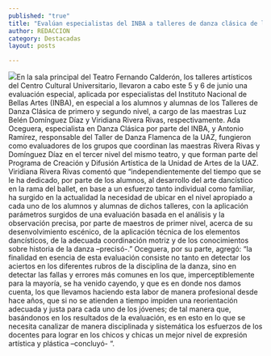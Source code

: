 ```yaml
---
published: "true"
title: "Evalúan especialistas del INBA a talleres de danza clásica de la UAZ "
author: REDACCION
category: Destacadas
layout: posts

---
```


![](http://i.imgur.com/6RiPA3Jm.jpg)En la sala principal del Teatro Fernando Calderón, los talleres artísticos del Centro Cultural Universitario, llevaron a cabo este 5 y 6 de junio una evaluación especial, aplicada por especialistas del Instituto Nacional de Bellas Artes (INBA), en especial a los alumnos y alumnas de los Talleres de Danza Clásica de primero y segundo nivel, a cargo de las maestras Luz Belén Domínguez Díaz y Viridiana Rivera Rivas, respectivamente.
Ada Oceguera, especialista en Danza Clásica por parte del INBA, y Antonio Ramírez, responsable del Taller de Danza Flamenca de la UAZ, fungieron como evaluadores de los grupos que coordinan las maestras Rivera Rivas y Domínguez Díaz en el tercer nivel del mismo teatro, y que forman parte del Programa de Creación y Difusión Artística de la Unidad de Artes de la UAZ.
Viridiana Rivera Rivas comentó que “independientemente del tiempo que se le ha dedicado, por parte de los alumnos, al desarrollo del arte dancístico en la rama del ballet, en base a un esfuerzo tanto individual como familiar, ha surgido en la actualidad la necesidad de ubicar en el nivel apropiado a cada uno de los alumnos y alumnas de dichos talleres, con la aplicación parámetros surgidos de una evaluación basada en el análisis y la observación precisa, por parte de maestros de primer nivel, acerca de su desenvolvimiento escénico, de la aplicación técnica de los elementos dancísticos, de la adecuada coordinación motriz y de los conocimientos sobre historia de la danza –precisó-.”
Oceguera, por su parte, agregó: “la finalidad en esencia de esta evaluación consiste no tanto en detectar los aciertos en los diferentes rubros de la disciplina de la danza, sino en detectar las fallas y errores más comunes en los que, imperceptiblemente para la mayoría, se ha venido cayendo, y que es en donde nos damos cuenta, los que llevamos haciendo esta labor de manera profesional desde hace años, que si no se atienden a tiempo impiden una reorientación adecuada y justa para cada uno de los jóvenes; de tal manera que, basándonos en los resultados de la evaluación, es en esto en lo que se necesita canalizar de manera disciplinada y sistemática los esfuerzos de los docentes para lograr en los chicos y chicas un mejor nivel de expresión artística y plástica –concluyó- “.
